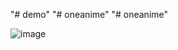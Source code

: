 "# demo" 
"# oneanime" 
"# oneanime" 

![image](https://github.com/user-attachments/assets/41385d54-3fb8-4a41-b5d0-31160b296137)
